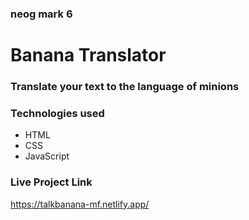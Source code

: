 ### neog mark 6

# Banana Translator

### Translate your text to the language of minions

### Technologies used

- HTML
- CSS
- JavaScript

### Live Project Link

https://talkbanana-mf.netlify.app/
